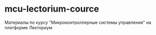 # mcu-lectorium-cource
Материалы по курсу "Микроконтроллерные системы управления" на платформе Лекториум
